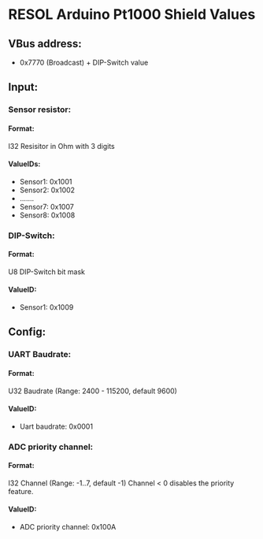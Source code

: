 # RESOL Arduino Pt1000 Shield Values

## VBus address:
* 0x7770 (Broadcast) + DIP-Switch value

## Input:

### Sensor resistor:

#### Format:

I32 Resisitor in Ohm with 3 digits

#### ValueIDs:

* Sensor1: 0x1001
* Sensor2: 0x1002
* …….
* Sensor7: 0x1007
* Sensor8: 0x1008


### DIP-Switch:

#### Format:

U8 DIP-Switch bit mask

#### ValueID:

* Sensor1: 0x1009


## Config:

### UART Baudrate:

#### Format:

U32 Baudrate (Range: 2400 - 115200, default 9600)

#### ValueID:

* Uart baudrate: 0x0001



### ADC priority channel:

#### Format:

I32 Channel (Range: -1..7, default -1)
Channel < 0 disables the priority feature.

#### ValueID:

* ADC priority channel: 0x100A
